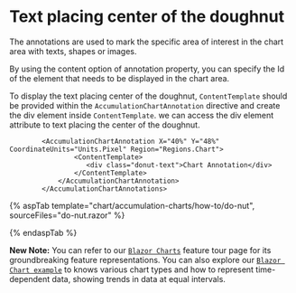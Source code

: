 # Text placing center of the doughnut

The annotations are used to mark the specific area of interest in the chart area with texts, shapes or images.

By using the content option of annotation property, you can specify the Id of the element that needs to be displayed in the chart area.

To display the text placing center of the doughnut, `ContentTemplate` should be provided within the `AccumulationChartAnnotation` directive and create the div element inside `ContentTemplate`. we can access the div element attribute to text placing the center of the doughnut.

```razor
        <AccumulationChartAnnotation X="40%" Y="48%" CoordinateUnits="Units.Pixel" Region="Regions.Chart">
                <ContentTemplate>
                   <div class="donut-text">Chart Annotation</div>
                </ContentTemplate>
            </AccumulationChartAnnotation>
        </AccumulationChartAnnotations>
```

{% aspTab template="chart/accumulation-charts/how-to/do-nut", sourceFiles="do-nut.razor" %}

{% endaspTab %}

**New Note:** You can refer to our [`Blazor Charts`](https://www.syncfusion.com/blazor-components/blazor-charts) feature tour page for its groundbreaking feature representations. You can also explore our [`Blazor Chart example`](https://blazor.syncfusion.com/demos/chart/line?theme=bootstrap4) to knows various chart types and how to represent time-dependent data, showing trends in data at equal intervals.